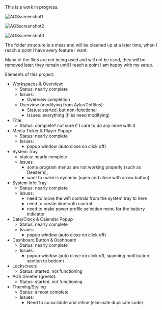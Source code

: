
This is a work in progress.

![AGSscreenshot1](https://github.com/gitmeED331/dotfiles/assets/142960718/3a1a3261-3ce9-4915-b7e3-c6d4ffae75e5)

![AGSscreenshot2](https://github.com/gitmeED331/dotfiles/assets/142960718/91f82d67-2011-486e-aee7-35da3e531f82)

![AGSscreenshot3](https://github.com/gitmeED331/dotfiles/assets/142960718/0385371f-0460-4b87-a8c8-75c797c356e0)

The folder structure is a mess and will be cleaned up at a later time, when I reach a point I have every feature I want.

Many of the files are not being used and will not be used, they will be removed later, they remain until I reach a point I am happy with my setup.

Elements of this project:
- Workspaces & Overview:
  - Status: nearly complete
  - Issues:
    - Overview completion
  - Overview (modifying from Aylur/Dotfiles):
    - Status: started, but non-functional
    - Issues: everything (files need modifying)
- Title:
  - Status: complete? not sure if I care to do any more with it
- Media Ticker & Player Popup:
  - Status: nearly complete
  - Issues:
    - popup window (auto close on click off)
- System Tray
  - status: nearly complete
  - issues:
    - some program menus are not working properly (such as Deezer's),
    - want to make is dynamic (open and close with arrow button)
- System Info Tray
  - Status: nearly complete
  - issues:
    - need to move the wifi controls from the system tray to here
    - need to create bluetooth control
    - need to make power profile selection menu for the battery indicator
- Date/Clock & Calendar Popup
  - Status: nearly complete
  - Issues:
    - popup window (auto close on click off)
- Dashboard Button & Dashboard
  - Status: nearly complete
  - Issues:
    - popup window (auto close on click off, spanning notification section to bottom)
- Lockscreen:
  - Status: started, not functioning
- AGS Greeter (greetd):
  - Status: started, not functioning
- Theming/Styling
  - Status: almost complete
  - Issues:
    - Need to consolidate and refine (eliminate duplicate code)
  



